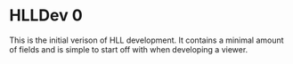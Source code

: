# HLLDev 0
This is the initial verison of HLL development. It contains a minimal amount of fields and is simple to start off with when developing a viewer.
